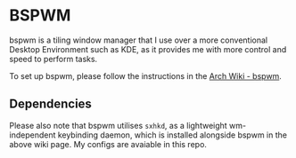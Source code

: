 # BSPWM

bspwm is a tiling window manager that I use over a more conventional Desktop Environment such as KDE, as it provides me with more control and speed to perform tasks.

To set up bspwm, please follow the instructions in the [Arch Wiki - bspwm](https://wiki.archlinux.org/index.php/Bspwm).

## Dependencies

Please also note that bspwm utilises `sxhkd`, as a lightweight wm-independent keybinding daemon, which is installed alongside bspwm in the above wiki page. My configs are avaiable in this repo.
